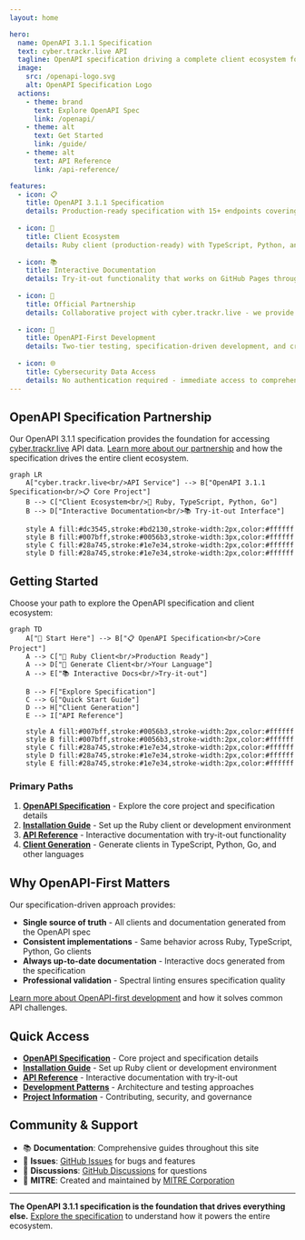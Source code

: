 ```yaml
---
layout: home

hero:
  name: OpenAPI 3.1.1 Specification
  text: cyber.trackr.live API
  tagline: OpenAPI specification driving a complete client ecosystem for cybersecurity compliance data
  image:
    src: /openapi-logo.svg
    alt: OpenAPI Specification Logo
  actions:
    - theme: brand
      text: Explore OpenAPI Spec
      link: /openapi/
    - theme: alt
      text: Get Started
      link: /guide/
    - theme: alt
      text: API Reference
      link: /api-reference/

features:
  - icon: 📋
    title: OpenAPI 3.1.1 Specification
    details: Production-ready specification with 15+ endpoints covering 1000+ DISA STIGs, 300+ SRGs, and 3000+ CCIs. Complete validation and standards compliance.
    
  - icon: 💎
    title: Client Ecosystem
    details: Ruby client (production-ready) with TypeScript, Python, and Go clients planned. All generated from the same OpenAPI specification.
    
  - icon: 📚
    title: Interactive Documentation
    details: Try-it-out functionality that works on GitHub Pages through our CORS proxy solution. Always up-to-date with the specification.
    
  - icon: 🤝
    title: Official Partnership
    details: Collaborative project with cyber.trackr.live - we provide the OpenAPI specification and client ecosystem for their API service.
    
  - icon: 🔧
    title: OpenAPI-First Development
    details: Two-tier testing, specification-driven development, and cross-platform patterns applicable to any OpenAPI project.
    
  - icon: 🌐
    title: Cybersecurity Data Access
    details: No authentication required - immediate access to comprehensive DISA compliance data and 87 SCAP documents.
---
```


## OpenAPI Specification Partnership

Our OpenAPI 3.1.1 specification provides the foundation for accessing [cyber.trackr.live](https://cyber.trackr.live) API data. [Learn more about our partnership](./guide/) and how the specification drives the entire client ecosystem.

```mermaid
graph LR
    A["cyber.trackr.live<br/>API Service"] --> B["OpenAPI 3.1.1 Specification<br/>📋 Core Project"]
    B --> C["Client Ecosystem<br/>💎 Ruby, TypeScript, Python, Go"]
    B --> D["Interactive Documentation<br/>📚 Try-it-out Interface"]
    
    style A fill:#dc3545,stroke:#bd2130,stroke-width:2px,color:#ffffff
    style B fill:#007bff,stroke:#0056b3,stroke-width:3px,color:#ffffff
    style C fill:#28a745,stroke:#1e7e34,stroke-width:2px,color:#ffffff
    style D fill:#28a745,stroke:#1e7e34,stroke-width:2px,color:#ffffff
```

## Getting Started

Choose your path to explore the OpenAPI specification and client ecosystem:

```mermaid
graph TD
    A["🚀 Start Here"] --> B["📋 OpenAPI Specification<br/>Core Project"]
    A --> C["💎 Ruby Client<br/>Production Ready"]
    A --> D["🔧 Generate Client<br/>Your Language"]
    A --> E["📚 Interactive Docs<br/>Try-it-out"]
    
    B --> F["Explore Specification"]
    C --> G["Quick Start Guide"]
    D --> H["Client Generation"]
    E --> I["API Reference"]
    
    style A fill:#007bff,stroke:#0056b3,stroke-width:2px,color:#ffffff
    style B fill:#007bff,stroke:#0056b3,stroke-width:2px,color:#ffffff
    style C fill:#28a745,stroke:#1e7e34,stroke-width:2px,color:#ffffff
    style D fill:#28a745,stroke:#1e7e34,stroke-width:2px,color:#ffffff
    style E fill:#28a745,stroke:#1e7e34,stroke-width:2px,color:#ffffff
```

### Primary Paths

1. **[OpenAPI Specification](/openapi/)** - Explore the core project and specification details
2. **[Installation Guide](/guide/installation)** - Set up the Ruby client or development environment
3. **[API Reference](/api-reference/)** - Interactive documentation with try-it-out functionality
4. **[Client Generation](/clients/)** - Generate clients in TypeScript, Python, Go, and other languages

## Why OpenAPI-First Matters

Our specification-driven approach provides:

- **Single source of truth** - All clients and documentation generated from the OpenAPI spec
- **Consistent implementations** - Same behavior across Ruby, TypeScript, Python, Go clients
- **Always up-to-date documentation** - Interactive docs generated from the specification
- **Professional validation** - Spectral linting ensures specification quality

[Learn more about OpenAPI-first development](/openapi/benefits) and how it solves common API challenges.

## Quick Access

- **[OpenAPI Specification](/openapi/)** - Core project and specification details
- **[Installation Guide](/guide/installation)** - Set up Ruby client or development environment  
- **[API Reference](/api-reference/)** - Interactive documentation with try-it-out
- **[Development Patterns](/development/)** - Architecture and testing approaches
- **[Project Information](/project/)** - Contributing, security, and governance

## Community & Support

- 📚 **Documentation**: Comprehensive guides throughout this site
- 🐛 **Issues**: [GitHub Issues](https://github.com/mitre/cyber-trackr-live/issues) for bugs and features
- 💬 **Discussions**: [GitHub Discussions](https://github.com/mitre/cyber-trackr-live/discussions) for questions
- 🏢 **MITRE**: Created and maintained by [MITRE Corporation](https://www.mitre.org/)

---

**The OpenAPI 3.1.1 specification is the foundation that drives everything else.** [Explore the specification](/openapi/) to understand how it powers the entire ecosystem.